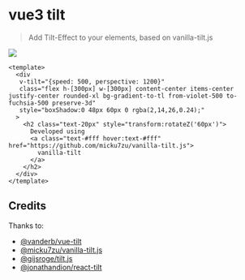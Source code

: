 # vue3 tilt

> Add Tilt-Effect to your elements, based on vanilla-tilt.js

<p>
  <a href="https://www.npmjs.com/package/vue3-tilt"><img src="https://img.shields.io/npm/v/vue3-tilt?color=43B36B&label="></a>
<p>

```vue
<template>
  <div
   v-tilt="{speed: 500, perspective: 1200}"
   class="flex h-[300px] w-[300px] content-center items-center justify-center rounded-xl bg-gradient-to-tl from-violet-500 to-fuchsia-500 preserve-3d"
   style="boxShadow:0 48px 60px 0 rgba(2,14,26,0.24);"
  >
    <h2 class="text-20px" style="transform:rotateZ('60px')">
      Developed using
      <a class="text-#fff hover:text-#fff" href="https://github.com/micku7zu/vanilla-tilt.js">
        vanilla-tilt
      </a>
    </h2>
  </div>
</template>
```

## Credits

Thanks to:

- [@vanderb/vue-tilt](https://github.com/vanderb/vue-tilt.js)
- [@micku7zu/vanilla-tilt.js](https://github.com/micku7zu/vanilla-tilt.js)
- [@gijsroge/tilt.js](https://github.com/gijsroge/tilt.js)
- [@jonathandion/react-tilt](https://github.com/jonathandion/react-tilt)
